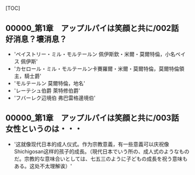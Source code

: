 # 

[TOC]

## 00000_第1章　アップルパイは笑顔と共に/002話　好消息？壞消息？

- 'ペイストリー・ミル・モルテールン 佩伊斯欽・米爾・莫爾特倫，小名ペイス 佩伊斯'
- 'カセロール・ミル・モルテールン卡賽羅爾・米爾・莫爾特倫，莫爾特倫領主，騎士爵'
- 'モルテールン 莫爾特倫，地名'
- 'レーテシュ伯爵 萊特修伯爵'
- 'フバーレク辺境伯 弗巴雷格邊境伯'


## 00000_第1章　アップルパイは笑顔と共に/003話　女性というのは・・・

- '这就像现代日本的成人仪式。作为宗教意義，有一些意義可以庆祝像Shichigosan这样的孩子的成長。（現代日本でいう所の、成人式のようなものだ。宗教的な意味合いとしては、七五三のように子どもの成長を祝う意味もある。这处不太理解诶）'
